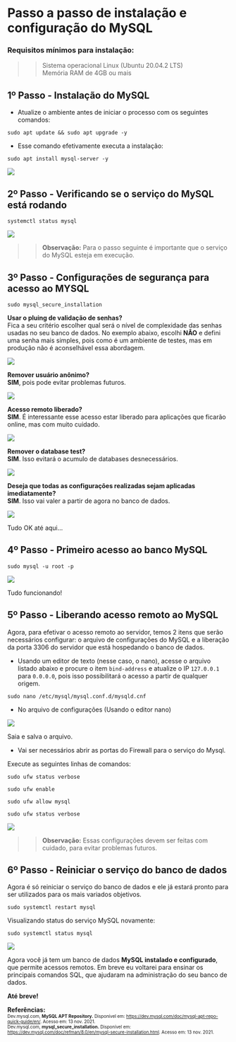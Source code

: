 # Passo a passo de instalação e configuração do MySQL

### Requisitos mínimos para instalação:

>> Sistema operacional Linux (Ubuntu 20.04.2 LTS)  <br/>Memória RAM de 4GB ou mais

## **1º Passo** - Instalação do MySQL

- Atualize o ambiente antes de iniciar o processo com os seguintes comandos:

````
sudo apt update && sudo apt upgrade -y
````

- Esse comando efetivamente executa a instalação:

````
sudo apt install mysql-server -y
````

![](https://drive.google.com/uc?export=view&id=14LhzpS-GYfjmDY3HoR7pdzZKeAMOxcQf)

## **2º Passo** - Verificando se o serviço do MySQL está rodando

````
systemctl status mysql
````

![](https://drive.google.com/uc?export=view&id=14Lu2HkYjibw4PsNGrxTcC-YFoI_Az8yd)

>> **Observação:** Para o passo seguinte é importante que o serviço do MySQL esteja em execução.

## **3º Passo** - Configurações de segurança para acesso ao MYSQL

````
sudo mysql_secure_installation
````

**Usar o pluing de validação de senhas?**  <br/>
Fica a seu critério escolher qual será o nível de complexidade das senhas usadas no seu banco de dados. No exemplo abaixo, escolhi **NÂO** e defini uma senha mais simples, pois como é um ambiente de testes, mas em produção não é aconselhável essa abordagem.  

![](https://drive.google.com/uc?export=view&id=14PpwnXRekvvMt-ATQ0eZ036T_BEq3wIW)

**Remover usuário anônimo?**  <br/>
**SIM**, pois pode evitar problemas futuros.

![](https://drive.google.com/uc?export=view&id=14S1lqr86E0eseNxoQj5v8XoH9VJwBmgv)

**Acesso remoto liberado?**  <br/>
**SIM**. É interessante esse acesso estar liberado para aplicações que ficarão online, mas com muito cuidado.

![](https://drive.google.com/uc?export=view&id=14SyHcJsdzcpT1dgMBksH7wh8U0ii9NC3)

**Remover o database test?**  <br/>
**SIM**. Isso evitará o acumulo de databases desnecessários.

![](https://drive.google.com/uc?export=view&id=14XkKklaU9NW55laRa3H0hTdxZkneJJXa)

**Deseja que todas as configurações realizadas sejam aplicadas imediatamente?**  <br/>
**SIM**. Isso vai valer a partir de agora no banco de dados.

![](https://drive.google.com/uc?export=view&id=14ZLmZtk2nFDCUc9xASRDALOgfzaxzU4D)

Tudo OK até aqui...

## **4º Passo** - Primeiro acesso ao banco MySQL

````
sudo mysql -u root -p
````

![](https://drive.google.com/uc?export=view&id=14iNCayZe1L1xnCnv4LDbUlUrlss1HbCs)

Tudo funcionando!

## **5º Passo** - Liberando acesso remoto ao MySQL

Agora, para efetivar o acesso remoto ao servidor, temos 2 itens que serão necessários configurar: o arquivo de configurações do MySQL e a liberação da porta 3306 do servidor que está hospedando o banco de dados.

- Usando um editor de texto (nesse caso, o nano), acesse o arquivo listado abaixo e procure o item ````bind-address```` e atualize o IP ````127.0.0.1```` para ````0.0.0.0````, pois isso possibilitará o acesso a partir de qualquer origem. 

````
sudo nano /etc/mysql/mysql.conf.d/mysqld.cnf
````

- No arquivo de configurações (Usando o editor nano)

![](https://drive.google.com/uc?export=view&id=14jIz3_C2V_czqGdvSrqe8DC2savUd-Pj)

Saia e salva o arquivo.

- Vai ser necessários abrir as portas do Firewall para o serviço do Mysql.

Execute as seguintes linhas de comandos:

````
sudo ufw status verbose
````
````
sudo ufw enable 
````
````
sudo ufw allow mysql 
````
````
sudo ufw status verbose
````

![](https://drive.google.com/uc?export=view&id=14knt0sHSlkPGVkDxata9Sg6xAx6THE9a)

>> **Observação:** Essas configurações devem ser feitas com cuidado, para evitar problemas futuros.
	
## **6º Passo** - Reiniciar o serviço do banco de dados

Agora é só reiniciar o serviço do banco de dados e ele já estará pronto para ser utilizados para os mais variados objetivos.

````
sudo systemctl restart mysql
````

Visualizando status do serviço MySQL novamente:

````
sudo systemctl status mysql 
````

![](https://drive.google.com/uc?export=view&id=14kwBtqqyHvBkoeVgP48BXGK-FkIi5qgb)

Agora você já tem um banco de dados **MySQL instalado e configurado**, que permite acessos remotos. Em breve eu voltarei para ensinar os principais comandos SQL, que ajudaram na administração do seu banco de dados.

**Até breve!**

**Referências:**  <br/><font size="1">Dev.mysql.com, **MySQL APT Repository.** Disponível em: https://dev.mysql.com/doc/mysql-apt-repo-quick-guide/en/. Acesso em: 13 nov. 2021.  <br/>Dev.mysql.com, **mysql_secure_installation.** Disponível em: <https://dev.mysql.com/doc/refman/8.0/en/mysql-secure-installation.html>. Acesso em: 13 nov. 2021.  <br/></font>
